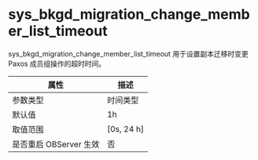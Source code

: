 sys_bkgd_migration_change_member_list_timeout 
==================================================================

sys_bkgd_migration_change_member_list_timeout 用于设置副本迁移时变更 Paxos 成员组操作的超时时间。


|      **属性**      |    **描述**    |
|------------------|--------------|
| 参数类型             | 时间类型         |
| 默认值              | 1h           |
| 取值范围             | \[0s, 24 h\] |
| 是否重启 OBServer 生效 | 否            |



